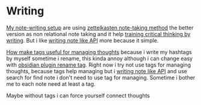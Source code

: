 # Writing

[My note-writing setup](My%20note-writing%20setup.md) are using [zettelkasten note-taking method](zettelkasten%20note-taking%20method.md) the better version as non relational note taking and it help [training critical thinking by writing](training%20critical%20thinking%20by%20writing.md). But i like [writing note like API](writing%20note%20like%20API.md)  more because it simple.

[How make tags useful for managing thoughts](How%20make%20tags%20useful%20for%20managing%20thoughts.md) because i write my hashtags by myself sometime i rename, this kinda annoy although i can change easy with [obsidian plugin rename tag](obsidian%20plugin%20rename%20tag.md). Right now i try not use tags for managing thoughts, because tags help managing but i [writing note like API](writing%20note%20like%20API.md) and use search for find note i don't need to use tag for managing. Sometime  i bother me to each note need at least a tag.

Maybe without tags i can force yourself  connect  thoughts